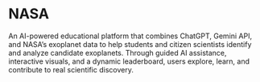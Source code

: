 # NASA
An AI-powered educational platform that combines ChatGPT, Gemini API, and NASA’s exoplanet data to help students and citizen scientists identify and analyze candidate exoplanets. Through guided AI assistance, interactive visuals, and a dynamic leaderboard, users explore, learn, and contribute to real scientific discovery.
